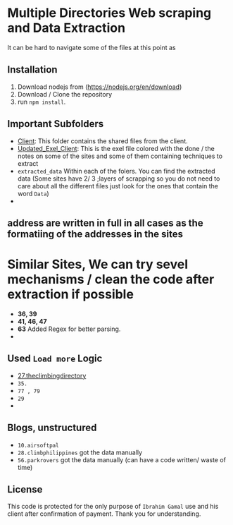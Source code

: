 # Multiple Directories Web scraping and Data Extraction

It can be hard to navigate some of the files at this point as 

## Installation

1. Download nodejs from (https://nodejs.org/en/download)
2. Download / Clone the repository
3. run `npm install`.

## Important Subfolders
- [Client](client/): This folder contains the shared files from the client. 
- [Updated_Exel_Client](client/80%20Websites%20for%20Scraping%20-%20Ibrahim.xlsx): This is the exel file colored with the done / the notes on some of the sites and some of them containing techniques to extract
- `extracted_data` Within each of the folers. You can find the extracted data (Some sites have 2/ 3 ;layers of scrapping so you do not need to care about all the different files just look for the ones that contain the word `Data`)
-


## address are written in full in all cases as the formatiing of the addresses in the sites 

# Similar Sites, We can try sevel mechanisms / clean the code after extraction if possible
- **36, 39** 
- **41, 46, 47**
- **63** Added Regex for better parsing. 
- 

## Used `Load more` Logic  
- [27.theclimbingdirectory](27.theclimbingdirectory/)
- `35.`
- `77 , 79`
- `29`
- 


## Blogs, unstructured
- `10.airsoftpal` 
- `28.climbphilippines` got the data manually
- `56.parkrovers` got the data manually (can have a code written/ waste of time)


## License
This code is protected for the only purpose of `Ibrahim Gamal` use and his client after confirmation of payment. Thank you for understanding.